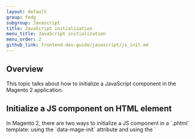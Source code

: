 ```yaml
---
layout: default
group: fedg
subgroup: Javascript
title: JavaScript initialization
menu_title: JavaScript initialization
menu_order: 2
github_link: frontend-dev-guide/javascript/js_init.md
---
```


<h2 id="js_init_overview">Overview</h2>

This topic talks about how to initialize a JavaScript component in the Magento 2 application.

<h2 id="init_phtml">Initialize a JS component on HTML element</h2>
In Magento 2, there are two ways to initialize a JS component in a `.phtml` template: using the `data-mage-init` attribute and using the `<script>` tag. Both ways are described in the following sections.


<h3 id="data_mage_init">Initialization using <code>data-mage-init</code></h3>

To initialize a JS component on certain HTML element, you need to specify the <code>data-mage-init</code> attribute for this element. The following code sample is an illustration. Here a JS component is initialized on the `<nav/>` element:
<pre>
&lt;nav data-mage-init=&quot;{ &quot;&lt;component_name&gt;&quot;: {..<component configuration/options>.} }&quot;&gt;&lt;/nav&gt;
</pre>

When initialized on a certain element, the script is called only for this particular element. It is not automatically initialized for other elements of this type on the page. 

<h4 id="init_process">How the JS initialization using <code>data-mage-init</code> is processed</h4>

On DOM ready, the `data-mage-init` attribute is parsed to extract components' names and configuration to be applied to the element. 
Depending on the type of the JS component initialized, processing is performed as follows:
<ul>

<li>If an object is returned, initializer tries to find the "navigation" key. If the corresponding value is a function, intializer passes the `config` and `element` values to this function.</li>
<p class="q">1. Need clarification about "navigation" key, why in quotes?</p>
<p class="q">1. What if the corresponding value is not a function?</p>
For example:
<pre>
return {
    'navigation': function(config, element) { ... },
    'menu': function(config, element) { ... }
};
</pre>

<li>If a function is returned, intializer passes the <code>config</code> and <code>element</code> values to this function. 
/code
For example:

<pre>
return function(config, element) { ... };
</pre>

</li>
<li>If neither a function nor an object with "navigation" key are exported from the target module, then initializer tries to search for "navigation" in the jQuery prototype. If found, initializer applies it as <code>$(element).navigation(config)</code>. 
<p class="q">We call it a "module" unexpectedly. Is it understood for a user, or do we need to provide additional explanations?</p>

For example:
<pre>
$.fn.navigation = function() { ... };
return;
</pre>
</li>

<li>If none of the previous cases is true, the component is executed with no further processing. 
Such a component does not require neither <code>config</code> nor <code>element</code>, so the recommended way to declare it is the following:
<pre>
&lt;script type=&quot;text/x-magento-init&quot;&gt;
{
  &quot;*&quot;: {
    &quot;component/to/path&quot;:{}
  }
}
&lt;/script&gt;
</pre>
</li>
<p class="q">Do we just advise to use the second way of initialization for the components which do not require any configuration and element?</p>
</ul>

<h3 id="init_script">Initialization using <code>&lt;script&gt;</code></h3>
To initialize a JS component on a HTML element without direct access to the element or with no relation to a certain element, use the <code>&lt;/script type=&quot;text/x-magento-init&quot;&gt;</code> tag. An illustration follows:

<pre>
&lt;script type=&quot;text/x-magento-init&quot;&gt;
    // components initialized on the element defined by selector
	&quot;&lt;element_selector&gt;&quot;: {
        &quot;&lt;js_component1&gt;&quot;: ...,
        &quot;&lt;js_component2&gt;&quot;: ...
    },
    // components initialized without binding to an element
    &quot;*&quot;: {
        &quot;js_component3&quot;: ...
    }
&lt;/script&gt;
</pre>

Where:
 
- `<element_selector>` is a selector for the element on which the following JS component(s) are initialized.
- `<js_component1>` and `<js_component2>` are the JS components being initialized on the element with the selector specified as `<element_selector>`.
- `<js_component3>` is the JS component initialized with no binding to an element.  

The following is an illustration of widget initialization using `<script>`. Here the accordion and navigation widgets are initialized on the element with the `main-container` selector, and the `pageCache` script is initialized with no binding to any element.

<pre>
&lt;script type=&quot;text/x-magento-init&quot;&gt;
    &quot;#main-container&quot;: {
        &quot;navigation&quot;: &lt;?php echo $block-&gt;getNavigationConfig(); ?&gt;,
        &quot;accordion&quot;: &lt;?php echo $block-&gt;getNavigationAccordionConfig(); ?&gt;
    },
    &quot;*&quot;: {
        &quot;pageCache&quot;: &lt;?php echo $block-&gt;getPageCacheConfig(); ?&gt;
    }
&lt;/script&gt;
</pre>


<h2 id="widget_init">Widget initialization in JS</h2>

To initialize a widget in a JS code, use a notation similar to the following (the <a href="{{site.gdeurl}}frontend-dev-guide/javascript/widget_accordion.html" target="_blank">accordion</a> widget is initialized on the `#main-container` element as illustration):

<pre>
$("#main-container").accordion();
</pre>

To initialize a widget with options, use notation similar to the following:

<pre>
$("#main-container").accordion({
    header : "#title-1"
    content : "#content-1",
    trigger : "#trigger-1,
    ajaxUrlElement: "a"
 });
</pre>


